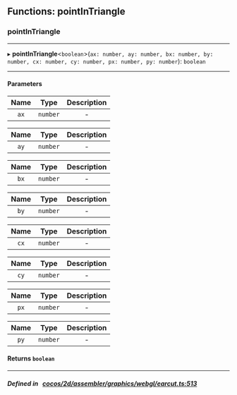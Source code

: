 ## Functions: pointInTriangle

### pointInTriangle


___
▸ **pointInTriangle**<`boolean`\>(`ax: number, ay: number, bx: number, by: number, cx: number, cy: number, px: number, py: number`): `boolean`
___


#### Parameters

| Name | Type | Description |
| :------: | :------: | :------: |
| `ax` | `number` | - |

| Name | Type | Description |
| :------: | :------: | :------: |
| `ay` | `number` | - |

| Name | Type | Description |
| :------: | :------: | :------: |
| `bx` | `number` | - |

| Name | Type | Description |
| :------: | :------: | :------: |
| `by` | `number` | - |

| Name | Type | Description |
| :------: | :------: | :------: |
| `cx` | `number` | - |

| Name | Type | Description |
| :------: | :------: | :------: |
| `cy` | `number` | - |

| Name | Type | Description |
| :------: | :------: | :------: |
| `px` | `number` | - |

| Name | Type | Description |
| :------: | :------: | :------: |
| `py` | `number` | - |


#### Returns `boolean` 
___


##### Defined in &nbsp;   [cocos/2d/assembler/graphics/webgl/earcut.ts:513](https://github.com/cocos-creator/engine/blob/c7bf6b8a9/cocos/2d/assembler/graphics/webgl/earcut.ts#L513)&nbsp;
